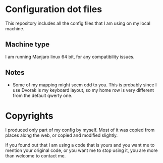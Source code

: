 # Configuration dot files
This repository includes all the config files that I am using on my local
machine.

## Machine type
I am running Manjaro linux 64 bit, for any compatibility issues.

## Notes
* Some of my mapping might seem odd to you. This is probably since I use Dvorak
  is my keyboard layout, so my home row is very different from the default
  qwerty one.

# Copyrights
I produced only part of my config by myself. Most of it was copied from places
along the web, or copied and modified slightly.

If you found out that I am using a code that is yours and you want me to mention
your original code, or you want me to stop using it, you are more than welcome
to contact me.
